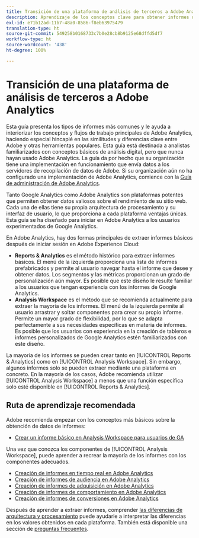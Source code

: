 ```yaml
---
title: Transición de una plataforma de análisis de terceros a Adobe Analytics
description: Aprendizaje de los conceptos clave para obtener informes dirigido a usuarios familiarizados con otras plataformas, como Google Analytics.
exl-id: e71b12ad-11b7-48a0-8586-f8eb63975479
translation-type: ht
source-git-commit: 549258b0168733c7b0e28cb8b9125e68dffd5df7
workflow-type: ht
source-wordcount: '438'
ht-degree: 100%

---
```


# Transición de una plataforma de análisis de terceros a Adobe Analytics

Esta guía presenta los tipos de informes más comunes y le ayuda a interiorizar los conceptos y flujos de trabajo principales de Adobe Analytics, haciendo especial hincapié en las similitudes y diferencias clave entre Adobe y otras herramientas populares. Esta guía está destinada a analistas familiarizados con conceptos básicos de análisis digital, pero que nunca hayan usado Adobe Analytics. La guía da por hecho que su organización tiene una implementación en funcionamiento que envía datos a los servidores de recopilación de datos de Adobe. Si su organización aún no ha configurado una implementación de Adobe Analytics, comience con la [Guía de administración de Adobe Analytics](/help/admin/admin-console/first-admin-guide.md).

Tanto Google Analytics como Adobe Analytics son plataformas potentes que permiten obtener datos valiosos sobre el rendimiento de su sitio web. Cada una de ellas tiene su propia arquitectura de procesamiento y su interfaz de usuario, lo que proporciona a cada plataforma ventajas únicas. Esta guía se ha diseñado para iniciar en Adobe Analytics a los usuarios experimentados de Google Analytics.

En Adobe Analytics, hay dos formas principales de extraer informes básicos después de iniciar sesión en Adobe Experience Cloud:

* **Reports &amp; Analytics** es el método histórico para extraer informes básicos. El menú de la izquierda proporciona una lista de informes prefabricados y permite al usuario navegar hasta el informe que desee y obtener datos. Los segmentos y las métricas proporcionan un grado de personalización aún mayor. Es posible que este diseño le resulte familiar a los usuarios que tengan experiencia con los informes de Google Analytics.
* **Analysis Workspace** es el método que se recomienda actualmente para extraer la mayoría de los informes. El menú de la izquierda permite al usuario arrastrar y soltar componentes para crear su propio informe. Permite un mayor grado de flexibilidad, por lo que se adapta perfectamente a sus necesidades específicas en materia de informes. Es posible que los usuarios con experiencia en la creación de tableros e informes personalizados de Google Analytics estén familiarizados con este diseño.

La mayoría de los informes se pueden crear tanto en [!UICONTROL Reports &amp; Analytics] como en [!UICONTROL Analysis Workspace]. Sin embargo, algunos informes solo se pueden extraer mediante una plataforma en concreto. En la mayoría de los casos, Adobe recomienda utilizar [!UICONTROL Analysis Workspace] a menos que una función específica solo esté disponible en [!UICONTROL Reports &amp; Analytics].

## Ruta de aprendizaje recomendada

Adobe recomienda empezar con los conceptos más básicos sobre la obtención de datos de informes:

* [Crear un informe básico en Analysis Workspace para usuarios de GA](reports/create-report.md)

Una vez que conozca los componentes de [!UICONTROL Analysis Workspace], puede aprender a recrear la mayoría de los informes con los componentes adecuados.

* [Creación de informes en tiempo real en Adobe Analytics](reports/realtime-reports.md)
* [Creación de informes de audiencia en Adobe Analytics](reports/audience-reports.md)
* [Creación de informes de adquisición en Adobe Analytics](reports/acquisition-reports.md)
* [Creación de informes de comportamiento en Adobe Analytics](reports/behavior-reports.md)
* [Creación de informes de conversiones en Adobe Analytics](reports/conversions-reports.md)

Después de aprender a extraer informes, comprender [las diferencias de arquitectura y procesamiento](processing-differences.md) puede ayudarle a interpretar las diferencias en los valores obtenidos en cada plataforma. También está disponible una sección de [preguntas frecuentes](faq.md).
